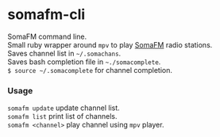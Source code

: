 somafm-cli
==========

SomaFM command line.   
Small ruby wrapper around `mpv` to play [SomaFM](http://somafm.com) radio stations.   
Saves channel list in `~/.somachans`.   
Saves bash completion file in `~./somacomplete`.   
`$ source ~/.somacomplete` for channel completion.   

### Usage

`somafm update` update channel list.   
`somafm list` print list of channels.  
`somafm <channel>`  play channel using `mpv` player.
